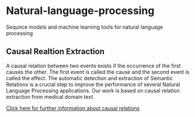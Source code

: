 # Natural-language-processing
Sequnce models and machine learning tools for natural language processing

## Causal Realtion Extraction
A causal relation between two events exists if the occurrence of the first causes the other. The first event is called the cause and the second event is called the effect.
The automatic detection and extraction of Semantic Relations is a crucial step to improve the performance of several Natural Language Processing applications.
Our work is based on causal relation extraction from medical domain text. 

[Click here for further information about causal relations](http://lrec-conf.org/proceedings/lrec2008/pdf/87_paper.pdf)
